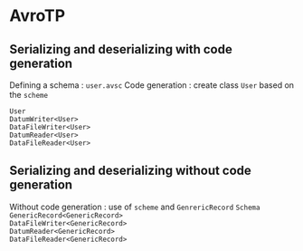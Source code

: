 # AvroTP

## Serializing and deserializing with code generation
Defining a schema : `user.avsc`
Code generation : create class `User` based on the `scheme`

`User`  
`DatumWriter<User>`  
`DataFileWriter<User>`  
`DatumReader<User>`  
`DataFileReader<User>`  

## Serializing and deserializing without code generation
Without code generation : use of `scheme` and `GenrericRecord`
`Schema`  
`GenericRecord<GenericRecord>`  
`DataFileWriter<GenericRecord>`  
`DatumReader<GenericRecord>`  
`DataFileReader<GenericRecord>`  
